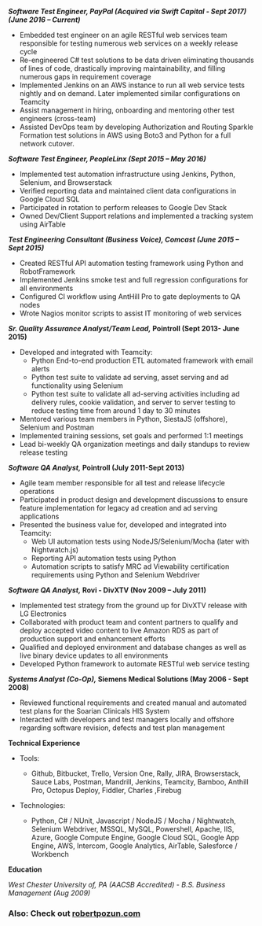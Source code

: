 **_Software Test Engineer, PayPal (Acquired via Swift Capital - Sept 2017)_**
**_(June 2016 – Current)_**  

- Embedded test engineer on an agile RESTful web services team responsible for testing numerous web services on a weekly release cycle
- Re-engineered C# test solutions to be data driven eliminating thousands of lines of code, drastically improving maintainability, and filling numerous gaps in requirement coverage
- Implemented Jenkins on an AWS instance to run all web service tests nightly and on demand. Later implemented similar configurations on Teamcity
- Assist management in hiring, onboarding and mentoring other test engineers (cross-team)
- Assisted DevOps team by developing Authorization and Routing Sparkle Formation test solutions in AWS using Boto3 and Python for a full network cutover.

**_Software Test Engineer, PeopleLinx (Sept 2015 – May 2016)_**

- Implemented test automation infrastructure using Jenkins, Python, Selenium, and Browserstack
- Verified reporting data and maintained client data configurations in Google Cloud SQL
- Participated in rotation to perform releases to Google Dev Stack
- Owned Dev/Client Support relations and implemented a tracking system using AirTable

**_Test Engineering Consultant (Business Voice), Comcast (June 2015 – Sept 2015)_**

- Created RESTful API automation testing framework using Python and RobotFramework
- Implemented Jenkins smoke test and full regression configurations for all environments
- Configured CI workflow using AntHill Pro to gate deployments to QA nodes
- Wrote Nagios monitor scripts to assist IT monitoring of web services

**_Sr. Quality Assurance Analyst/Team Lead,_ Pointroll (Sept 2013- June 2015)**

- Developed and integrated with Teamcity:
  -  Python End-to-end production ETL automated framework with email alerts
  -  Python test suite to validate ad serving, asset serving and ad functionality using Selenium
  -  Python test suite to validate all ad-serving activities including ad delivery rules, cookie validation, and server to server testing to reduce testing time from around 1 day to 30 minutes
- Mentored various team members in Python, SiestaJS (offshore), Selenium and Postman
- Implemented training sessions, set goals and performed 1:1 meetings
- Lead bi-weekly QA organization meetings and daily standups to review release testing

**_Software QA Analyst,_ Pointroll (July 2011-Sept 2013)**

- Agile team member responsible for all test and release lifecycle operations
- Participated in product design and development discussions to ensure feature implementation for legacy ad creation and ad serving applications
- Presented the business value for, developed and integrated into Teamcity:
  - Web UI automation tests using NodeJS/Selenium/Mocha (later with Nightwatch.js)
  - Reporting API automation tests using Python
  - Automation scripts to satisfy MRC ad Viewability certification requirements using Python and Selenium Webdriver

**_Software QA Analyst,_ Rovi - DivXTV (Nov 2009 – July 2011)**

- Implemented test strategy from the ground up for DivXTV release with LG Electronics
- Collaborated with product team and content partners to qualify and deploy accepted video content to live Amazon RDS as part of production support and enhancement efforts
- Qualified and deployed environment and database changes as well as live binary device updates to all environments
- Developed Python framework to automate RESTful web service testing

**_Systems Analyst (Co-Op),_ Siemens Medical Solutions (May 2006 - Sept 2008)**

- Reviewed functional requirements and created manual and automated test plans for the Soarian Clinicals HIS System
- Interacted with developers and test managers locally and offshore regarding software revision, defects and test plan management

**Technical Experience**

- Tools:
  - Github, Bitbucket, Trello, Version One, Rally, JIRA, Browserstack, Sauce Labs, Postman, Mandrill, Jenkins, Teamcity, Bamboo, Anthill Pro, Octopus Deploy, Fiddler, Charles ,Firebug

- Technologies:
  - Python, C# / NUnit, Javascript / NodeJS / Mocha / Nightwatch, Selenium Webdriver, MSSQL, MySQL, Powershell, Apache, IIS, Azure, Google Compute Engine, Google Cloud SQL, Google App Engine, AWS, Intercom, Google Analytics, AirTable, Salesforce / Workbench

**Education**

_West Chester University of, PA (AACSB Accredited) -_ _B.S. Business Management (Aug 2009)_  


### Also: Check out [robertpozun.com](http://robertpozun.com)

